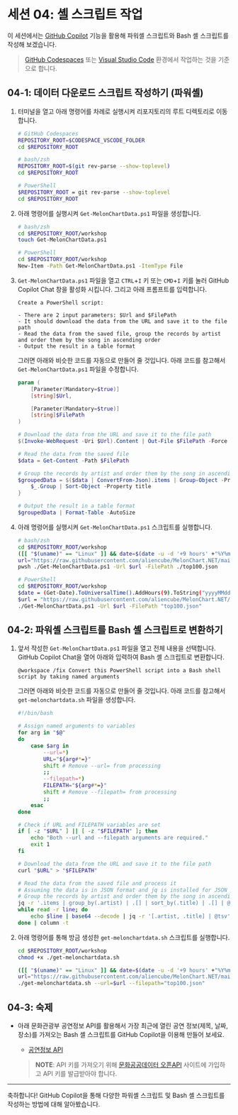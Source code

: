 # 세션 04: 셸 스크립트 작업

이 세션에서는 [GitHub Copilot](https://docs.github.com/ko/copilot/overview-of-github-copilot/about-github-copilot-business) 기능을 활용해 파워셸 스크립트와 Bash 셸 스크립트를 작성해 보겠습니다.

> [GitHub Codespaces](https://docs.github.com/ko/codespaces/overview) 또는 [Visual Studio Code](https://code.visualstudio.com/?WT.mc_id=dotnet-121695-juyoo) 환경에서 작업하는 것을 기준으로 합니다.

## 04-1: 데이터 다운로드 스크립트 작성하기 (파워셸)

1. 터미널을 열고 아래 명령어를 차례로 실행시켜 리포지토리의 루트 디렉토리로 이동합니다.

    ```bash
    # GitHub Codespaces
    REPOSITORY_ROOT=$CODESPACE_VSCODE_FOLDER
    cd $REPOSITORY_ROOT

    # bash/zsh
    REPOSITORY_ROOT=$(git rev-parse --show-toplevel)
    cd $REPOSITORY_ROOT

    # PowerShell
    $REPOSITORY_ROOT = git rev-parse --show-toplevel
    cd $REPOSITORY_ROOT
    ```

1. 아래 명령어를 실행시켜 `Get-MelonChartData.ps1` 파일을 생성합니다.

    ```bash
    # bash/zsh
    cd $REPOSITORY_ROOT/workshop
    touch Get-MelonChartData.ps1

    # PowerShell
    cd $REPOSITORY_ROOT/workshop
    New-Item -Path Get-MelonChartData.ps1 -ItemType File
    ```

1. `Get-MelonChartData.ps1` 파일을 열고 `CTRL`+`I` 키 또는 `CMD`+`I` 키를 눌러 GitHub Copilot Chat 창을 활성화 시킵니다. 그리고 아래 프롬프트를 입력합니다.

    ```text
    Create a PowerShell script:
    
    - There are 2 input parameters: $Url and $FilePath
    - It should download the data from the URL and save it to the file path
    - Read the data from the saved file, group the records by artist and order them by the song in ascending order
    - Output the result in a table format
    ```

   그러면 아래와 비슷한 코드를 자동으로 만들어 줄 것입니다. 아래 코드를 참고해서 `Get-MelonChartData.ps1` 파일을 수정합니다.

    ```powershell
    param (
        [Parameter(Mandatory=$true)]
        [string]$Url,
    
        [Parameter(Mandatory=$true)]
        [string]$FilePath
    )
    
    # Download the data from the URL and save it to the file path
    $(Invoke-WebRequest -Uri $Url).Content | Out-File $FilePath -Force
    
    # Read the data from the saved file
    $data = Get-Content -Path $FilePath
    
    # Group the records by artist and order them by the song in ascending order
    $groupedData = $($data | ConvertFrom-Json).items | Group-Object -Property artist | ForEach-Object {
        $_.Group | Sort-Object -Property title
    }
    
    # Output the result in a table format
    $groupedData | Format-Table -AutoSize
    ```

1. 아래 명령어를 실행시켜 `Get-MelonChartData.ps1` 스크립트를 실행합니다.

    ```bash
    # bash/zsh
    cd $REPOSITORY_ROOT/workshop
    ([[ "$(uname)" == "Linux" ]] && date=$(date -u -d '+9 hours' +"%Y%m%d")) || ([[ "$(uname)" == "Darwin" ]] && date=$(date -u -v+9H +"%Y%m%d"))
    url="https://raw.githubusercontent.com/aliencube/MelonChart.NET/main/data/top100-$date.json"
    pwsh ./Get-MelonChartData.ps1 -Url $url -FilePath ./top100.json

    # PowerShell
    cd $REPOSITORY_ROOT/workshop
    $date = (Get-Date).ToUniversalTime().AddHours(9).ToString("yyyyMMdd")
    $url = "https://raw.githubusercontent.com/aliencube/MelonChart.NET/main/data/top100-$date.json"
    ./Get-MelonChartData.ps1 -Url $url -FilePath "top100.json"
    ```

## 04-2: 파워셸 스크립트를 Bash 셸 스크립트로 변환하기

1. 앞서 작성한 `Get-MelonChartData.ps1` 파일을 열고 전체 내용을 선택합니다. GitHub Copilot Chat을 열어 아래와 입력하여 Bash 셸 스크립트로 변환합니다.

    ```text
    @workspace /fix Convert this PowerShell script into a Bash shell script by taking named arguments
    ```

   그러면 아래와 비슷한 코드를 자동으로 만들어 줄 것입니다. 아래 코드를 참고해서 `get-melonchartdata.sh` 파일을 생성합니다.

    ```bash
    #!/bin/bash
    
    # Assign named arguments to variables
    for arg in "$@"
    do
        case $arg in
            --url=*)
            URL="${arg#*=}"
            shift # Remove --url= from processing
            ;;
            --filepath=*)
            FILEPATH="${arg#*=}"
            shift # Remove --filepath= from processing
            ;;
        esac
    done
    
    # Check if URL and FILEPATH variables are set
    if [ -z "$URL" ] || [ -z "$FILEPATH" ]; then
        echo "Both --url and --filepath arguments are required."
        exit 1
    fi
    
    # Download the data from the URL and save it to the file path
    curl "$URL" > "$FILEPATH"
    
    # Read the data from the saved file and process it
    # Assuming the data is in JSON format and jq is installed for JSON processing
    # Group the records by artist and order them by the song in ascending order
    jq -r '.items | group_by(.artist) | .[] | sort_by(.title) | .[] | @base64' "$FILEPATH" |
    while read -r line; do
        echo $line | base64 --decode | jq -r '[.artist, .title] | @tsv'
    done | column -t
    ```

1. 아래 명령어를 통해 방금 생성한 `get-melonchartdata.sh` 스크립트를 실행합니다.

    ```bash
    cd $REPOSITORY_ROOT/workshop
    chmod +x ./get-melonchartdata.sh

    ([[ "$(uname)" == "Linux" ]] && date=$(date -u -d '+9 hours' +"%Y%m%d")) || ([[ "$(uname)" == "Darwin" ]] && date=$(date -u -v+9H +"%Y%m%d"))
    url="https://raw.githubusercontent.com/aliencube/MelonChart.NET/main/data/top100-$date.json"
    ./get-melonchartdata.sh --url=$url --filepath="top100.json"
    ```

## 04-3: 숙제

- 아래 문화관광부 공연정보 API를 활용해서 가장 최근에 열린 공연 정보(제목, 날짜, 장소)를 가져오는 Bash 셸 스크립트를 GitHub Copilot을 이용해 만들어 보세요.
  - [공연정보 API](https://www.culture.go.kr/data/openapi/openapiView.do?id=597)

  > **NOTE**: API 키를 가져오기 위해 [문화공공데이터 오픈API](https://www.culture.go.kr/data/page/guide/openapiGuide.do) 사이트에 가입하고 API 키를 발급받아야 합니다.

---

축하합니다! GitHub Copilot을 통해 다양한 파워셸 스크립트 및 Bash 셸 스크립트를 작성하는 방법에 대해 알아봤습니다.
